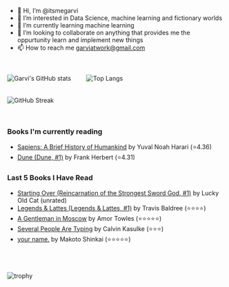 - 👋 Hi, I’m @itsmegarvi
- 👀 I’m interested in Data Science, machine learning and fictionary worlds
- 🌱 I’m currently learning machine learning
- 💞️ I’m looking to collaborate on anything that provides me the oppurtunity learn and implement new things
- 📫 How to reach me garviatwork@gmail.com

<br><br>
![Garvi's GitHub stats](https://github-readme-stats.vercel.app/api?username=itsmegarvi&count_private=true&theme=tokyonight)<!--(https://github.com/anuraghazra/github-readme-stats)--> &nbsp;&nbsp;&nbsp;&nbsp;&nbsp;&nbsp;&nbsp; ![Top Langs](https://github-readme-stats.vercel.app/api/top-langs/?username=itsmegarvi&layout=compact&hide=jupyter%20notebook&count_private=true&theme=tokyonight)<!--(https://github.com/anuraghazra/github-readme-stats) -->
<br>
<br><br>
![GitHub Streak](https://streak-stats.demolab.com/?user=itsmegarvi&theme=tokyonight&count_private=true) <!--(https://git.io/streak-stats)-->

<br />

### Books I'm currently reading

<!-- GOODREADS-LIST:START -->
- [Sapiens: A Brief History of Humankind](https://www.goodreads.com/review/show/6025377517?utm_medium=api&utm_source=rss) by Yuval Noah Harari (⭐️4.36)
- [Dune (Dune, #1)](https://www.goodreads.com/review/show/5695066969?utm_medium=api&utm_source=rss) by Frank Herbert (⭐️4.31)
<!-- GOODREADS-LIST:END -->


### Last 5 Books I Have Read

<!-- GOODREADS-READ-LIST:START -->
- [Starting Over (Reincarnation of the Strongest Sword God, #1)](https://www.goodreads.com/review/show/6013887525?utm_medium=api&utm_source=rss) by Lucky Old Cat (unrated)
- [Legends & Lattes (Legends & Lattes, #1)](https://www.goodreads.com/review/show/5745087251?utm_medium=api&utm_source=rss) by Travis  Baldree (⭐⭐⭐⭐)
- [A Gentleman in Moscow](https://www.goodreads.com/review/show/5695064956?utm_medium=api&utm_source=rss) by Amor Towles (⭐⭐⭐⭐⭐)
- [Several People Are Typing](https://www.goodreads.com/review/show/5764344454?utm_medium=api&utm_source=rss) by Calvin Kasulke (⭐⭐⭐)
- [your name.](https://www.goodreads.com/review/show/5695052178?utm_medium=api&utm_source=rss) by Makoto Shinkai (⭐⭐⭐⭐⭐)
<!-- GOODREADS-READ-LIST:END -->

<br /><br>

![trophy](https://github-profile-trophy.vercel.app/?username=itsmegarvi&theme=monokai&count_private=true)<!--(https://github.com/ryo-ma/github-profile-trophy)-->
